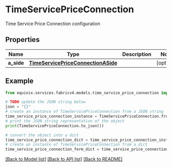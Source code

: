# TimeServicePriceConnection

Time Service Price Connection configuration

## Properties

Name | Type | Description | Notes
------------ | ------------- | ------------- | -------------
**a_side** | [**TimeServicePriceConnectionASide**](TimeServicePriceConnectionASide.md) |  | [optional] 

## Example

```python
from equinix.services.fabricv4.models.time_service_price_connection import TimeServicePriceConnection

# TODO update the JSON string below
json = "{}"
# create an instance of TimeServicePriceConnection from a JSON string
time_service_price_connection_instance = TimeServicePriceConnection.from_json(json)
# print the JSON string representation of the object
print(TimeServicePriceConnection.to_json())

# convert the object into a dict
time_service_price_connection_dict = time_service_price_connection_instance.to_dict()
# create an instance of TimeServicePriceConnection from a dict
time_service_price_connection_form_dict = time_service_price_connection.from_dict(time_service_price_connection_dict)
```
[[Back to Model list]](../README.md#documentation-for-models) [[Back to API list]](../README.md#documentation-for-api-endpoints) [[Back to README]](../README.md)


